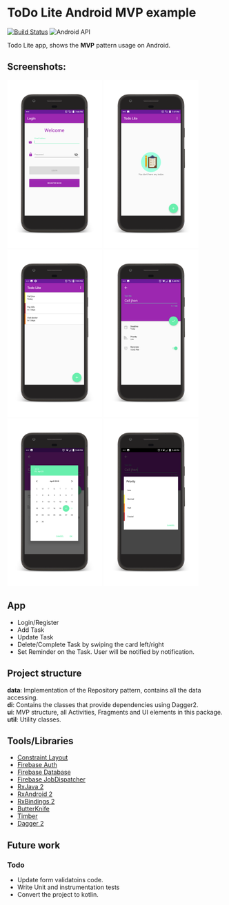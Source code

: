 # ToDo Lite Android MVP example
[![Build Status](https://circleci.com/gh/waleedsarwar86/todo-mvp.svg?style=shield)](https://circleci.com/gh/waleedsarwar86/todo-mvp)
![Android API](https://img.shields.io/badge/API-21%2B-blue.svg?style=flat&label=API&maxAge=300)


Todo Lite app, shows the **MVP** pattern usage on Android.

## Screenshots:
<p float="left">
<img src="screenshots/1-login.png" width="220"/>
<img src="screenshots/2-home_empty.png" width="220"/>
<img src="screenshots/3-home_tasks.png" width="220"/>
<img src="screenshots/4-add_edit_task.png" width="220"/>
<img src="screenshots/5-add_edit_task_deadline.png" width="220"/>
<img src="screenshots/6-add_edit_task_priority.png" width="220"/>


</p>

## App

- Login/Register 
- Add Task
- Update Task
- Delete/Complete Task by swiping the card left/right
- Set Reminder on the Task. User will be notified by notification.

## Project structure

**data**: Implementation of the Repository pattern, contains all the data accessing.<br/>
**di**: Contains the classes that provide dependencies using Dagger2.<br />
**ui**: MVP structure, all Activities, Fragments and UI elements in this package.<br />
**util**: Utility classes.<br />

## Tools/Libraries

* [Constraint Layout](https://developer.android.com/training/constraint-layout/index.html)
* [Firebase Auth](https://firebase.google.com/docs/auth/)
* [Firebase Database](https://firebase.google.com/docs/database/)
* [Firebase JobDispatcher](https://github.com/firebase/firebase-jobdispatcher-android)
* [RxJava 2](https://github.com/ReactiveX/RxJava)
* [RxAndroid 2](https://github.com/ReactiveX/RxAndroid)
* [RxBindings 2](https://github.com/JakeWharton/RxBinding)
* [ButterKnife](https://github.com/JakeWharton/butterknife)
* [Timber](https://github.com/JakeWharton/timber)
* [Dagger 2](https://github.com/google/dagger)

## Future work

### Todo

- Update form validatoins code.
- Write Unit and instrumentation tests
- Convert the project to kotlin.

